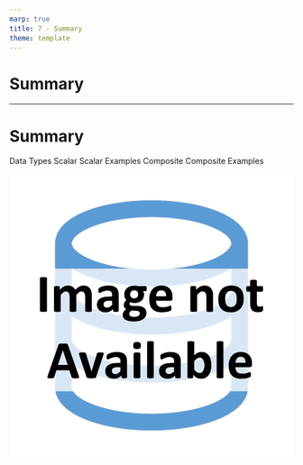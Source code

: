 ```yaml
---
marp: true
title: 7 - Summary
theme: template
---
```


<!-- _class: title-only -->

# Summary

---

<!-- _class: title-two-content-left-center -->

# Summary

Data Types
Scalar
Scalar Examples
Composite
Composite Examples

![image An icon of the hash symbol (hashtag) in a minimalist style](images/placeholder.png)


